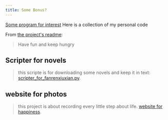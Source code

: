 ```yaml
---
title: Some Bonus?
---
```


<p class="lead"> <a href="http://jekyllrb.com">Some program for interest</a> Here is a collection of my personal code</p>

From [the project's readme](https://github.com/jekyll/jekyll/blob/master/README.markdown):

> Have fun and keep hungry

## **Scripter for novels**
>this scripte is for downloading some novels and keep it in text:
[scripter_for_fanrenxiuxian.py](https://lupingX.github.io/materials/bonus/scripter_for_fanrenxiuxian.py).


## **website for photos**
>this project is about recording every little step about life.
[website for happiness](http://ourstoryourhappiness.com/).

